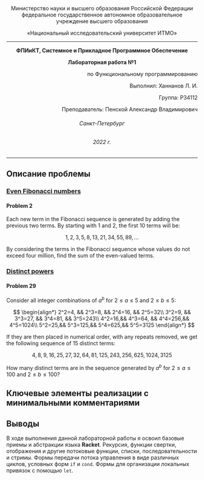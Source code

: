 <center>
  Министерство науки и высшего образования Российской Федерации федеральное государственное автономное образовательное учреждение высшего образования

  «Национальный исследовательский университет ИТМО»
</center>

---
<center>
  <b>ФПИиКТ, Системное и Прикладное Программное Обеспечение</b>

  <b>Лабораторная работа №1</b>
</center>

<div style="text-align: right">
  по Функциональному программированию

  Выполнил: Ханнанов Л. И.

  Группа: P34112
  
  Преподаватель: Пенской Александр Владимирович
</div>

###### <center>Санкт-Петербург</center>
###### <center>2022 г.</center>

---

## Описание проблемы
### [Even Fibonacci numbers](https://projecteuler.net/problem=2)

#### Problem 2

Each new term in the Fibonacci sequence is generated by adding the previous two terms. By starting with 1 and 2, the first 10 terms will be:

$$
  1, 2, 3, 5, 8, 13, 21, 34, 55, 89, ...
$$

By considering the terms in the Fibonacci sequence whose values do not exceed four million, find the sum of the even-valued terms.

### [Distinct powers](https://projecteuler.net/problem=29)

#### Problem 29

Consider all integer combinations of $a^b$ for $2 \leq a \leq 5$ and $2 \leq b \leq 5$:

$$
  \begin{align*}
    2^2=4, && 2^3=8,  && 2^4=16, && 2^5=32\\
    3^2=9, && 3^3=27, && 3^4=81, && 3^5=243\\
    4^2=16,&& 4^3=64, && 4^4=256,&& 4^5=1024\\
    5^2=25,&& 5^3=125,&& 5^4=625,&& 5^5=3125
  \end{align*}
$$

If they are then placed in numerical order, with any repeats removed, we get the following sequence of 15 distinct terms:

$$
  4, 8, 9, 16, 25, 27, 32, 64, 81, 125, 243, 256, 625, 1024, 3125
$$

How many distinct terms are in the sequence generated by $a^b$ for $2 \leq a \leq 100$ and $2 \leq b \leq 100$?

## Ключевые элементы реализации с минимальными комментариями

## Выводы

В ходе выполнения данной лабораторной работы я освоил базовые приемы и абстракции языка __Racket__. Рекурсия, функции свертки, отображения и другие потоковые функции, списки, последовательности и стримы. Формы передачи потока управления в виде различных циклов, условных форм `if` и `cond`. Формы для организации локальных привязок с помощью `let`.
